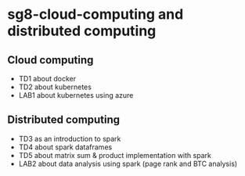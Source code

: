 # sg8-cloud-computing and distributed computing

## Cloud computing

- TD1 about docker
- TD2 about kubernetes
- LAB1 about kubernetes using azure

## Distributed computing

- TD3 as an introduction to spark
- TD4 about spark dataframes
- TD5 about matrix sum & product implementation with spark
- LAB2 about data analysis using spark (page rank and BTC analysis)
